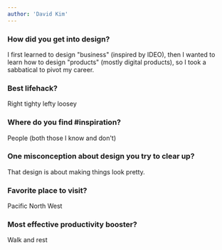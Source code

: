 ```yaml
---
author: 'David Kim'
---
```


### How did you get into design?

I first learned to design "business" (inspired by IDEO), then I wanted to learn how to design "products" (mostly digital products), so I took a sabbatical to pivot my career.

### Best lifehack?

Right tighty lefty loosey

### Where do you find #inspiration?

People (both those I know and don't)

### One misconception about design you try to clear up?

That design is about making things look pretty.

### Favorite place to visit?

Pacific North West

### Most effective productivity booster?

Walk and rest
